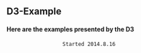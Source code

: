 ## D3-Example

####    Here are the examples presented by the D3


                      Started 2014.8.16
